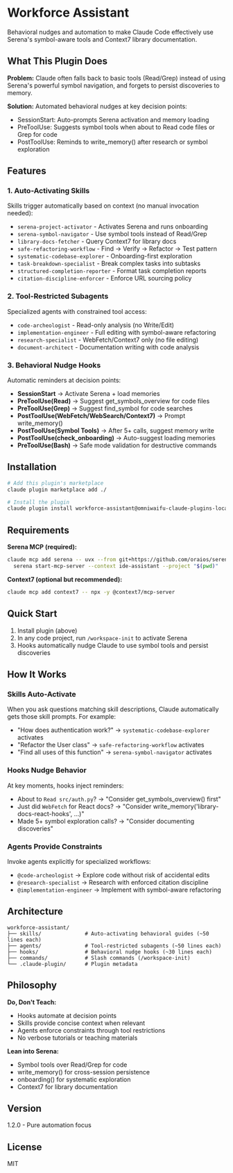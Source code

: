 # Workforce Assistant

Behavioral nudges and automation to make Claude Code effectively use Serena's symbol-aware tools and Context7 library documentation.

## What This Plugin Does

**Problem:** Claude often falls back to basic tools (Read/Grep) instead of using Serena's powerful symbol navigation, and forgets to persist discoveries to memory.

**Solution:** Automated behavioral nudges at key decision points:
- SessionStart: Auto-prompts Serena activation and memory loading
- PreToolUse: Suggests symbol tools when about to Read code files or Grep for code
- PostToolUse: Reminds to write_memory() after research or symbol exploration

## Features

### 1. Auto-Activating Skills
Skills trigger automatically based on context (no manual invocation needed):
- `serena-project-activator` - Activates Serena and runs onboarding
- `serena-symbol-navigator` - Use symbol tools instead of Read/Grep
- `library-docs-fetcher` - Query Context7 for library docs
- `safe-refactoring-workflow` - Find → Verify → Refactor → Test pattern
- `systematic-codebase-explorer` - Onboarding-first exploration
- `task-breakdown-specialist` - Break complex tasks into subtasks
- `structured-completion-reporter` - Format task completion reports
- `citation-discipline-enforcer` - Enforce URL sourcing policy

### 2. Tool-Restricted Subagents
Specialized agents with constrained tool access:
- `code-archeologist` - Read-only analysis (no Write/Edit)
- `implementation-engineer` - Full editing with symbol-aware refactoring
- `research-specialist` - WebFetch/Context7 only (no file editing)
- `document-architect` - Documentation writing with code analysis

### 3. Behavioral Nudge Hooks
Automatic reminders at decision points:
- **SessionStart** → Activate Serena + load memories
- **PreToolUse(Read)** → Suggest get_symbols_overview for code files
- **PreToolUse(Grep)** → Suggest find_symbol for code searches
- **PostToolUse(WebFetch/WebSearch/Context7)** → Prompt write_memory()
- **PostToolUse(Symbol Tools)** → After 5+ calls, suggest memory write
- **PostToolUse(check_onboarding)** → Auto-suggest loading memories
- **PreToolUse(Bash)** → Safe mode validation for destructive commands

## Installation

```bash
# Add this plugin's marketplace
claude plugin marketplace add ./

# Install the plugin
claude plugin install workforce-assistant@omniwaifu-claude-plugins-local
```

## Requirements

**Serena MCP (required):**
```bash
claude mcp add serena -- uvx --from git+https://github.com/oraios/serena \
  serena start-mcp-server --context ide-assistant --project "$(pwd)"
```

**Context7 (optional but recommended):**
```bash
claude mcp add context7 -- npx -y @context7/mcp-server
```

## Quick Start

1. Install plugin (above)
2. In any code project, run `/workspace-init` to activate Serena
3. Hooks automatically nudge Claude to use symbol tools and persist discoveries

## How It Works

### Skills Auto-Activate
When you ask questions matching skill descriptions, Claude automatically gets those skill prompts. For example:
- "How does authentication work?" → `systematic-codebase-explorer` activates
- "Refactor the User class" → `safe-refactoring-workflow` activates
- "Find all uses of this function" → `serena-symbol-navigator` activates

### Hooks Nudge Behavior
At key moments, hooks inject reminders:
- About to `Read src/auth.py`? → "Consider get_symbols_overview() first"
- Just did `WebFetch` for React docs? → "Consider write_memory('library-docs-react-hooks', ...)"
- Made 5+ symbol exploration calls? → "Consider documenting discoveries"

### Agents Provide Constraints
Invoke agents explicitly for specialized workflows:
- `@code-archeologist` → Explore code without risk of accidental edits
- `@research-specialist` → Research with enforced citation discipline
- `@implementation-engineer` → Implement with symbol-aware refactoring

## Architecture

```
workforce-assistant/
├── skills/              # Auto-activating behavioral guides (~50 lines each)
├── agents/              # Tool-restricted subagents (~50 lines each)
├── hooks/               # Behavioral nudge hooks (~30 lines each)
├── commands/            # Slash commands (/workspace-init)
└── .claude-plugin/      # Plugin metadata
```

## Philosophy

**Do, Don't Teach:**
- Hooks automate at decision points
- Skills provide concise context when relevant
- Agents enforce constraints through tool restrictions
- No verbose tutorials or teaching materials

**Lean into Serena:**
- Symbol tools over Read/Grep for code
- write_memory() for cross-session persistence
- onboarding() for systematic exploration
- Context7 for library documentation

## Version

1.2.0 - Pure automation focus

## License

MIT
